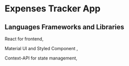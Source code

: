 # Expenses Tracker App



## Languages Frameworks and Libraries

React for frontend,

Material UI and Styled Component ,

Context-API for state management,


